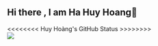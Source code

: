 ## Hi there , I am Ha Huy Hoang👋
<<<<<<<< Huy Hoàng's GitHub Status >>>>>>>> <br/>
<img src = "https://github-readme-stats.vercel.app/api?username=HuyHoang2802&show_icons=true&theme=tokyonight" with = "300">

